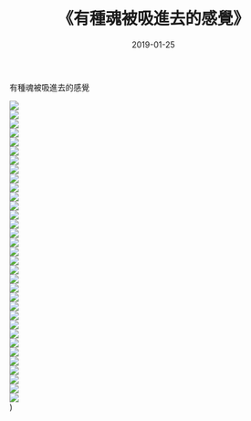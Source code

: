﻿---
layout: post
title:  《有種魂被吸進去的感覺》
date:   2019-01-25
img: http://img.660000.xyz/Sharelink/唯美/2019/有種魂被吸進去的感覺/000.jpg
categories: [美女, 清纯, 唯美]
---

有種魂被吸進去的感覺

  ![](http://img.660000.xyz/Sharelink/唯美/2019/有種魂被吸進去的感覺/001.jpg) <br> ![](http://img.660000.xyz/Sharelink/唯美/2019/有種魂被吸進去的感覺/002.jpg) <br> ![](http://img.660000.xyz/Sharelink/唯美/2019/有種魂被吸進去的感覺/003.jpg) <br> ![](http://img.660000.xyz/Sharelink/唯美/2019/有種魂被吸進去的感覺/004.jpg) <br> ![](http://img.660000.xyz/Sharelink/唯美/2019/有種魂被吸進去的感覺/005.jpg) <br> ![](http://img.660000.xyz/Sharelink/唯美/2019/有種魂被吸進去的感覺/006.jpg) <br> ![](http://img.660000.xyz/Sharelink/唯美/2019/有種魂被吸進去的感覺/007.jpg) <br> ![](http://img.660000.xyz/Sharelink/唯美/2019/有種魂被吸進去的感覺/008.jpg) <br> ![](http://img.660000.xyz/Sharelink/唯美/2019/有種魂被吸進去的感覺/009.jpg) <br> ![](http://img.660000.xyz/Sharelink/唯美/2019/有種魂被吸進去的感覺/010.jpg) <br> ![](http://img.660000.xyz/Sharelink/唯美/2019/有種魂被吸進去的感覺/011.jpg) <br> ![](http://img.660000.xyz/Sharelink/唯美/2019/有種魂被吸進去的感覺/012.jpg) <br> ![](http://img.660000.xyz/Sharelink/唯美/2019/有種魂被吸進去的感覺/013.jpg) <br> ![](http://img.660000.xyz/Sharelink/唯美/2019/有種魂被吸進去的感覺/014.jpg) <br> ![](http://img.660000.xyz/Sharelink/唯美/2019/有種魂被吸進去的感覺/015.jpg) <br> ![](http://img.660000.xyz/Sharelink/唯美/2019/有種魂被吸進去的感覺/016.jpg) <br> ![](http://img.660000.xyz/Sharelink/唯美/2019/有種魂被吸進去的感覺/017.jpg) <br> ![](http://img.660000.xyz/Sharelink/唯美/2019/有種魂被吸進去的感覺/018.jpg) <br> ![](http://img.660000.xyz/Sharelink/唯美/2019/有種魂被吸進去的感覺/019.jpg) <br> ![](http://img.660000.xyz/Sharelink/唯美/2019/有種魂被吸進去的感覺/020.jpg) <br> ![](http://img.660000.xyz/Sharelink/唯美/2019/有種魂被吸進去的感覺/021.jpg) <br> ![](http://img.660000.xyz/Sharelink/唯美/2019/有種魂被吸進去的感覺/022.jpg) <br> ![](http://img.660000.xyz/Sharelink/唯美/2019/有種魂被吸進去的感覺/023.jpg) <br> ![](http://img.660000.xyz/Sharelink/唯美/2019/有種魂被吸進去的感覺/024.jpg) <br> ![](http://img.660000.xyz/Sharelink/唯美/2019/有種魂被吸進去的感覺/025.jpg) <br> ![](http://img.660000.xyz/Sharelink/唯美/2019/有種魂被吸進去的感覺/026.jpg) <br> ![](http://img.660000.xyz/Sharelink/唯美/2019/有種魂被吸進去的感覺/027.jpg) <br> ![](http://img.660000.xyz/Sharelink/唯美/2019/有種魂被吸進去的感覺/028.jpg) <br> ![](http://img.660000.xyz/Sharelink/唯美/2019/有種魂被吸進去的感覺/029.jpg) <br> ![](http://img.660000.xyz/Sharelink/唯美/2019/有種魂被吸進去的感覺/030.jpg) <br> ![](http://img.660000.xyz/Sharelink/唯美/2019/有種魂被吸進去的感覺/031.jpg) <br> ![](http://img.660000.xyz/Sharelink/唯美/2019/有種魂被吸進去的感覺/032.jpg) <br> ![](http://img.660000.xyz/Sharelink/唯美/2019/有種魂被吸進去的感覺/033.jpg) <br>) <br>